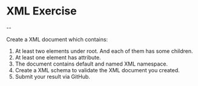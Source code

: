 # XML Exercise

--

Create a XML document which contains:

1. At least two elements under root. And each of them has some children.
2. At least one element has attribute.
3. The document contains default and named XML namespace.
4. Create a XML schema to validate the XML document you created.
5. Submit your result via GitHub.
